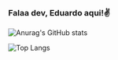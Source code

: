 ### Falaa dev, Eduardo aqui!✌


![Anurag's GitHub stats][
    def]

[def]: https://github-readme-stats.vercel.app/api?username=Eduardocosta&theme=chartreuse-dark&show_icons=true 


<div>

![Top Langs][def2]

[def2]: https://github-readme-stats.vercel.app/api/top-langs/?username=Ed&layout=compact


